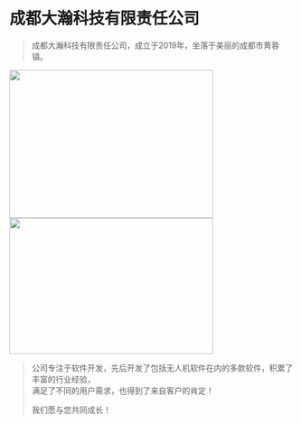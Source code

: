 # 成都大瀚科技有限责任公司
>  成都大瀚科技有限责任公司，成立于2019年，坐落于美丽的成都市菁蓉镇。  
<img src="https://gigantic-tech.github.io/gigantic-tech/1.jpg" width=360 height=262 />  
<img src="https://gigantic-tech.github.io/gigantic-tech/2.jpg" width=360 height=241 />  

>  公司专注于软件开发，先后开发了包括无人机软件在内的多款软件，积累了丰富的行业经验，  
>  满足了不同的用户需求，也得到了来自客户的肯定！
>  
>  
>  我们愿与您共同成长！


